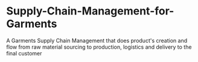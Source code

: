 # Supply-Chain-Management-for-Garments
A Garments Supply Chain Management that does product's creation and flow from raw material sourcing to production, logistics and delivery to the final customer
